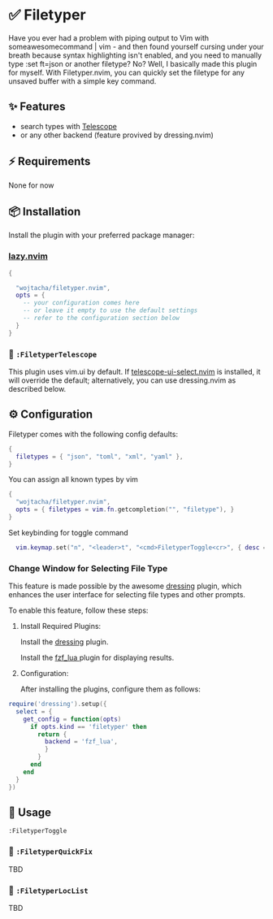 # ✅  Filetyper
 
Have you ever had a problem with piping output to Vim with someawesomecommand | vim - and then found yourself cursing under your breath because syntax highlighting isn't enabled, and you need to manually type :set ft=json or another filetype? No? Well, I basically made this plugin for myself. With Filetyper.nvim, you can quickly set the filetype for any unsaved buffer with a simple key command.

## ✨ Features

- search types with [Telescope](https://github.com/nvim-telescope/telescope.nvim)
- or any other backend (feature provived by dressing.nvim)

## ⚡️ Requirements
None for now

## 📦 Installation

Install the plugin with your preferred package manager:

### [lazy.nvim](https://github.com/folke/lazy.nvim)

```lua
{

  "wojtacha/filetyper.nvim",
  opts = {
    -- your configuration comes here
    -- or leave it empty to use the default settings
    -- refer to the configuration section below
  }
}
```

### 🔭 `:FiletyperTelescope`
This plugin uses vim.ui by default. If [telescope-ui-select.nvim](https://github.com/nvim-telescope/telescope-ui-select.nvim) is installed, it will override the default; alternatively, you can use dressing.nvim as described below.

## ⚙️ Configuration

Filetyper comes with the following config defaults:

```lua
{
  filetypes = { "json", "toml", "xml", "yaml" },
}

```

You can assign all known types by vim

```lua
{
  "wojtacha/filetyper.nvim",
  opts = { filetypes = vim.fn.getcompletion("", "filetype"), }
}
```

Set keybinding for toggle command

```lua
  vim.keymap.set("n", "<leader>t", "<cmd>FiletyperToggle<cr>", { desc = "Toggle Filetyper" })
```

### Change Window for Selecting File Type

This feature is made possible by the awesome [dressing](https://github.com/stevearc/dressing.nvim) plugin, which enhances the user interface for selecting file types and other prompts.

To enable this feature, follow these steps:

1. Install Required Plugins:

	Install the [dressing](https://github.com/stevearc/dressing.nvim) plugin.
 
	Install the [ fzf_lua ](https://github.com/ibhagwan/fzf-lua) plugin for displaying results.

3. Configuration:
 
	After installing the plugins, configure them as follows:

```lua
require('dressing').setup({
  select = {
    get_config = function(opts)
      if opts.kind == 'filetyper' then
        return {
          backend = 'fzf_lua',
          }
        }
      end
    end
  }
})
```

## 🚀 Usage

```vim
:FiletyperToggle
```


### 🔎 `:FiletyperQuickFix`
TBD

### 🔎 `:FiletyperLocList`
TBD


